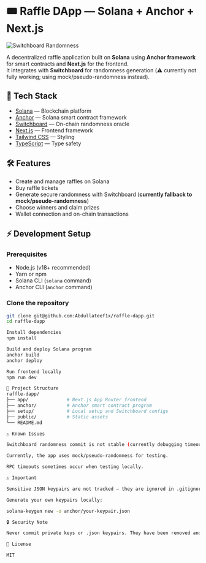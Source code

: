 # 🎟️ Raffle DApp — Solana + Anchor + Next.js

![Switchboard Randomness](https://img.shields.io/badge/Switchboard-Mocked-orange)

A decentralized raffle application built on **Solana** using **Anchor framework** for smart contracts and **Next.js** for the frontend.  
It integrates with **Switchboard** for randomness generation (⚠️ currently not fully working; using mock/pseudo-randomness instead).

## 🚀 Tech Stack

- [Solana](https://solana.com/) — Blockchain platform
- [Anchor](https://www.anchor-lang.com/) — Solana smart contract framework
- [Switchboard](https://switchboard.xyz/) — On-chain randomness oracle
- [Next.js](https://nextjs.org/) — Frontend framework
- [Tailwind CSS](https://tailwindcss.com/) — Styling
- [TypeScript](https://www.typescriptlang.org/) — Type safety

## 🛠️ Features

- Create and manage raffles on Solana
- Buy raffle tickets
- Generate secure randomness with Switchboard (**currently fallback to mock/pseudo-randomness**)
- Choose winners and claim prizes
- Wallet connection and on-chain transactions

## ⚡ Development Setup

### Prerequisites
- Node.js (v18+ recommended)
- Yarn or npm
- Solana CLI (`solana` command)
- Anchor CLI (`anchor` command)

### Clone the repository
```bash
git clone git@github.com:Abdullateef1x/raffle-dapp.git
cd raffle-dapp

Install dependencies
npm install

Build and deploy Solana program
anchor build
anchor deploy

Run frontend locally
npm run dev

📂 Project Structure
raffle-dapp/
├── app/              # Next.js App Router frontend
├── anchor/           # Anchor smart contract program
├── setup/            # Local setup and Switchboard configs
├── public/           # Static assets
└── README.md

⚠️ Known Issues

Switchboard randomness commit is not stable (currently debugging timeouts on devnet).

Currently, the app uses mock/pseudo-randomness for testing.

RPC timeouts sometimes occur when testing locally.

⚠️ Important

Sensitive JSON keypairs are not tracked — they are ignored in .gitignore.

Generate your own keypairs locally:

solana-keygen new -o anchor/your-keypair.json

🔒 Security Note

Never commit private keys or .json keypairs. They have been removed and are now in .gitignore.

📜 License

MIT